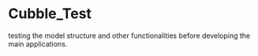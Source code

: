# Cubble_Test
testing the model structure and other functionalities before developing the main applications.
